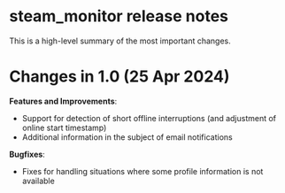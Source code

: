 # steam_monitor release notes

This is a high-level summary of the most important changes. 

# Changes in 1.0 (25 Apr 2024)

**Features and Improvements**:

- Support for detection of short offline interruptions (and adjustment of online start timestamp)
- Additional information in the subject of email notifications

**Bugfixes**:

- Fixes for handling situations where some profile information is not available
